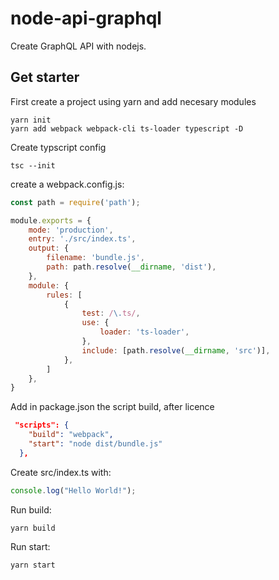# node-api-graphql
Create GraphQL API with nodejs.
## Get starter
First create a project using yarn and add necesary modules
```log
yarn init
yarn add webpack webpack-cli ts-loader typescript -D
```
Create typscript config
```log
tsc --init
```
create a webpack.config.js:
```javascript
const path = require('path');

module.exports = {
    mode: 'production',
    entry: './src/index.ts',
    output: {
        filename: 'bundle.js',
        path: path.resolve(__dirname, 'dist'),
    },
    module: {
        rules: [
            {
                test: /\.ts/,
                use: {
                    loader: 'ts-loader',
                },
                include: [path.resolve(__dirname, 'src')],
            },
        ]
    },
}
```
Add in package.json the script build, after licence
```json
 "scripts": {
    "build": "webpack",
    "start": "node dist/bundle.js"
  },
```
Create src/index.ts with: 
```javascript
console.log("Hello World!");
```
Run build:
```log
yarn build
```
Run start:
```log
yarn start
```